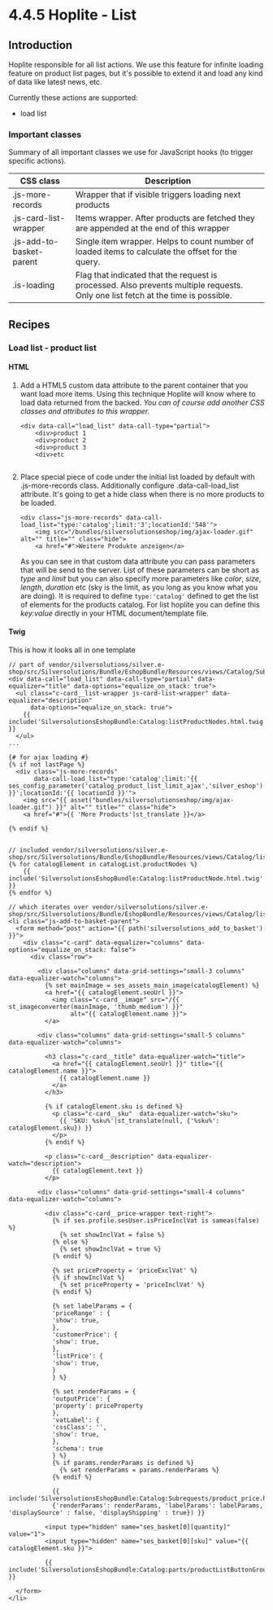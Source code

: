 #  4.4.5 Hoplite - List 

## Introduction

Hoplite responsible for all list actions. We use this feature for infinite loading feature on product list pages, but it's possible to extend it and load any kind of data like latest news, etc.

Currently these actions are supported:

  - load list

### Important classes 

Summary of all important classes we use for JavaScript hooks (to trigger specific actions).

| CSS class                | Description                                                                                                                      |
| ------------------------ | -------------------------------------------------------------------------------------------------------------------------------- |
| .js-more-records         | Wrapper that if visible triggers loading next products                                                                           |
| .js-card-list-wrapper    | Items wrapper. After products are fetched they are appended at the end of this wrapper                                           |
| .js-add-to-basket-parent | Single item wrapper. Helps to count number of loaded items to calculate the offset for the query.                                |
| .is-loading              | Flag that indicated that the request is processed. Also prevents multiple requests. Only one list fetch at the time is possible. |

## Recipes

### Load list - product list

#### HTML

1.  Add a HTML5 custom data attribute to the parent container that you want load more items. Using this technique Hoplite will know where to load data returned from the backed. *You can of course add another CSS classes and attributes to this wrapper.*

    ``` 
    <div data-call="load_list" data-call-type="partial">
        <div>product 1
        <div>product 2
        <div>product 3
        <div>etc
            
    ```

2.  Place special piece of code under the initial list loaded by default with .js-more-records class. Additionally configure .data-call-load\_list attribute. It's going to get a hide class when there is no more products to be loaded.
    ``` 
    <div class="js-more-records" data-call-load_list="type:'catalog';limit:'3';locationId:'548'">
        <img src="/bundles/silversolutionseshop/img/ajax-loader.gif" alt="" title="" class="hide">
        <a href="#">Weitere Produkte anzeigen</a>
    
    ```

    As you can see in that custom data attribute you can pass parameters that will be send to the server. List of these parameters can be short as *type* and *limit* but you can also specify more parameters like *color*, *size*, *length*, *duration* etc (sky is the limit, as you long as you know what you are doing). It is required to define `type:'catalog'` defined to get the list of elements for the products catalog. For list hoplite you can define this *key:value* directly in your HTML document/template file.

#### Twig

This is how it looks all in one template

``` 
// part of vendor/silversolutions/silver.e-shop/src/Silversolutions/Bundle/EshopBundle/Resources/views/Catalog/Subrequests/listChildren.html.twig:58
<div data-call="load_list" data-call-type="partial" data-equalizer="title" data-options="equalize_on_stack: true">
  <ul class="c-card__list-wrapper js-card-list-wrapper" data-equalizer="description"
      data-options="equalize_on_stack: true">
    {{ include('SilversolutionsEshopBundle:Catalog:listProductNodes.html.twig'|st_resolve_template) }}
  </ul>
...
 
{# for ajax loading #}
{% if not lastPage %}
  <div class="js-more-records"
       data-call-load_list="type:'catalog';limit:'{{ ses_config_parameter('catalog_product_list_limit_ajax','silver_eshop') }}';locationId:'{{ locationId }}'">
    <img src="{{ asset("bundles/silversolutionseshop/img/ajax-loader.gif") }}" alt="" title="" class="hide">
    <a href="#">{{ 'More Products'|st_translate }}</a>
  
{% endif %}
 
 
// included vendor/silversolutions/silver.e-shop/src/Silversolutions/Bundle/EshopBundle/Resources/views/Catalog/listProductNodes.html.twig
{% for catalogElement in catalogList.productNodes %}
    {{ include('SilversolutionsEshopBundle:Catalog:listProductNode.html.twig'|st_resolve_template) }}
{% endfor %}
 
// which iterates over vendor/silversolutions/silver.e-shop/src/Silversolutions/Bundle/EshopBundle/Resources/views/Catalog/listProductNode.html.twig:16
<li class="js-add-to-basket-parent">
  <form method="post" action="{{ path('silversolutions_add_to_basket') }}">
    <div class="c-card" data-equalizer="columns" data-options="equalize_on_stack: false">
      <div class="row">

        <div class="columns" data-grid-settings="small-3 columns" data-equalizer-watch="columns">
          {% set mainImage = ses_assets_main_image(catalogElement) %}
          <a href="{{ catalogElement.seoUrl }}">
            <img class="c-card__image" src="/{{ st_imageconverter(mainImage, 'thumb_medium') }}"
                 alt="{{ catalogElement.name }}">
          </a>

        <div class="columns" data-grid-settings="small-5 columns" data-equalizer-watch="columns">

          <h3 class="c-card__title" data-equalizer-watch="title">
            <a href="{{ catalogElement.seoUrl }}" title="{{ catalogElement.name }}">
              {{ catalogElement.name }}
            </a>
          </h3>

          {% if catalogElement.sku is defined %}
            <p class="c-card__sku"  data-equalizer-watch="sku">
              {{ 'SKU: %sku%'|st_translate(null, {'%sku%': catalogElement.sku}) }}
            </p>
          {% endif %}

          <p class="c-card__description" data-equalizer-watch="description">
            {{ catalogElement.text }}
          </p>

        <div class="columns" data-grid-settings="small-4 columns" data-equalizer-watch="columns">

          <div class="c-card__price-wrapper text-right">
            {% if ses.profile.sesUser.isPriceInclVat is sameas(false) %}
              {% set showInclVat = false %}
            {% else %}
              {% set showInclVat = true %}
            {% endif %}

            {% set priceProperty = 'priceExclVat' %}
            {% if showInclVat %}
              {% set priceProperty = 'priceInclVat' %}
            {% endif %}

            {% set labelParams = {
            'priceRange' : {
            'show': true,
            },
            'customerPrice': {
            'show': true,
            },
            'listPrice': {
            'show': true,
            }
            } %}

            {% set renderParams = {
            'outputPrice': {
            'property': priceProperty
            },
            'vatLabel': {
            'cssClass': '',
            'show': true,
            },
            'schema': true
            } %}
            {% if params.renderParams is defined %}
              {% set renderParams = params.renderParams %}
            {% endif %}

            {{ include('SilversolutionsEshopBundle:Catalog:Subrequests/product_price.html.twig'|st_resolve_template,
            {'renderParams': renderParams, 'labelParams': labelParams, 'displaySource' : false, 'displayShipping' : true}) }}

          <input type="hidden" name="ses_basket[0][quantity]" value="1">
          <input type="hidden" name="ses_basket[0][sku]" value="{{ catalogElement.sku }}">

          {{ include('SilversolutionsEshopBundle:Catalog:parts/productListButtonGroup.html.twig'|st_resolve_template) }}

  </form>
</li>
```
